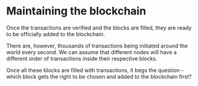# Maintaining the blockchain

Once the transactions are verified and the blocks are filled, they are ready to be officially added to the blockchain.

There are, however, thousands of transactions being initiated around the world every second. We can assume that different nodes will have a different order of transactions inside their respective blocks. 

Once all these blocks are filled with transactions, it begs the question - which block gets the right to be chosen and added to the blockchain first?